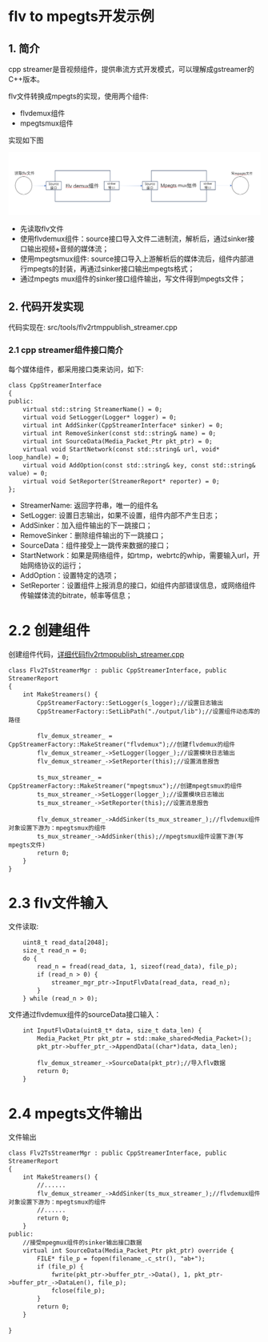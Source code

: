 # flv to mpegts开发示例
## 1. 简介
cpp streamer是音视频组件，提供串流方式开发模式，可以理解成gstreamer的C++版本。


flv文件转换成mpegts的实现，使用两个组件:
* flvdemux组件
* mpegtsmux组件

实现如下图

![cpp_stream exampe1](imgs/flv2mpegts.png)

* 先读取flv文件
* 使用flvdemux组件：source接口导入文件二进制流，解析后，通过sinker接口输出视频+音频的媒体流；
* 使用mpegtsmux组件: source接口导入上游解析后的媒体流后，组件内部进行mpegts的封装，再通过sinker接口输出mpegts格式；
* 通过mpegts mux组件的sinker接口组件输出，写文件得到mpegts文件；

## 2. 代码开发实现
代码实现在: src/tools/flv2rtmppublish_streamer.cpp

### 2.1 cpp streamer组件接口简介
每个媒体组件，都采用接口类来访问，如下:
```
class CppStreamerInterface
{
public:
    virtual std::string StreamerName() = 0;
    virtual void SetLogger(Logger* logger) = 0;
    virtual int AddSinker(CppStreamerInterface* sinker) = 0;
    virtual int RemoveSinker(const std::string& name) = 0;
    virtual int SourceData(Media_Packet_Ptr pkt_ptr) = 0;
    virtual void StartNetwork(const std::string& url, void* loop_handle) = 0;
    virtual void AddOption(const std::string& key, const std::string& value) = 0;
    virtual void SetReporter(StreamerReport* reporter) = 0;
};
```
* StreamerName: 返回字符串，唯一的组件名
* SetLogger: 设置日志输出，如果不设置，组件内部不产生日志；
* AddSinker：加入组件输出的下一跳接口；
* RemoveSinker：删除组件输出的下一跳接口；
* SourceData：组件接受上一跳传来数据的接口；
* StartNetwork：如果是网络组件，如rtmp，webrtc的whip，需要输入url，开始网络协议的运行；
* AddOption：设置特定的选项；
* SetReporter：设置组件上报消息的接口，如组件内部错误信息，或网络组件传输媒体流的bitrate，帧率等信息；

# 2.2 创建组件
创建组件代码，[详细代码flv2rtmppublish_streamer.cpp](../src/tools/flv2rtmppublish_streamer.cpp)
```
class Flv2TsStreamerMgr : public CppStreamerInterface, public StreamerReport
{
    int MakeStreamers() {
        CppStreamerFactory::SetLogger(s_logger);//设置日志输出
        CppStreamerFactory::SetLibPath("./output/lib");//设置组件动态库的路径
    
        flv_demux_streamer_ = CppStreamerFactory::MakeStreamer("flvdemux");//创建flvdemux的组件
        flv_demux_streamer_->SetLogger(logger_);//设置模块日志输出
        flv_demux_streamer_->SetReporter(this);//设置消息报告
        
        ts_mux_streamer_ = CppStreamerFactory::MakeStreamer("mpegtsmux");//创建mpegtsmux的组件
        ts_mux_streamer_->SetLogger(logger_);//设置模块日志输出
        ts_mux_streamer_->SetReporter(this);//设置消息报告
        
        flv_demux_streamer_->AddSinker(ts_mux_streamer_);//flvdemux组件对象设置下游为：mpegtsmux的组件
        ts_mux_streamer_->AddSinker(this);//mpegtsmux组件设置下游(写mpegts文件)
        return 0;
    }
}
```

# 2.3 flv文件输入
文件读取:
```
    uint8_t read_data[2048];
    size_t read_n = 0;
    do {
        read_n = fread(read_data, 1, sizeof(read_data), file_p);
        if (read_n > 0) {
            streamer_mgr_ptr->InputFlvData(read_data, read_n);
        }
    } while (read_n > 0);
```
文件通过flvdemux组件的sourceData接口输入：
```
    int InputFlvData(uint8_t* data, size_t data_len) {
        Media_Packet_Ptr pkt_ptr = std::make_shared<Media_Packet>();
        pkt_ptr->buffer_ptr_->AppendData((char*)data, data_len);

        flv_demux_streamer_->SourceData(pkt_ptr);//导入flv数据
        return 0;
    }
```

# 2.4 mpegts文件输出
文件输出
```
class Flv2TsStreamerMgr : public CppStreamerInterface, public StreamerReport
{
    int MakeStreamers() {
        //......
        flv_demux_streamer_->AddSinker(ts_mux_streamer_);//flvdemux组件对象设置下游为：mpegtsmux的组件
        //......
        return 0;
    }
public:
    //接受mpegmux组件的sinker输出接口数据
    virtual int SourceData(Media_Packet_Ptr pkt_ptr) override {
        FILE* file_p = fopen(filename_.c_str(), "ab+");
        if (file_p) {
            fwrite(pkt_ptr->buffer_ptr_->Data(), 1, pkt_ptr->buffer_ptr_->DataLen(), file_p);
            fclose(file_p);
        }
        return 0;
    }

}
```
